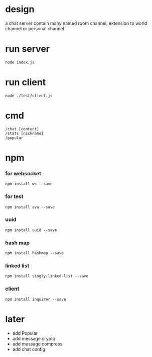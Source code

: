 # design
a chat server contain many named room channel, extension to world channel or personal channel

# run server
    node index.js

# run client
    node ./test/client.js

# cmd
    /chat [content]
    /stats [nickname]
    /popular

# npm
### for websocket
    npm install ws --save
### for test
    npm install ava --save
### uuid
    npm install uuid --save
### hash map
    npm install hashmap --save
### linked list
    npm install singly-linked-list --save
### client
    npm install inquirer --save

# later
- add Popular
- add message crypto
- add message compress
- add chat config